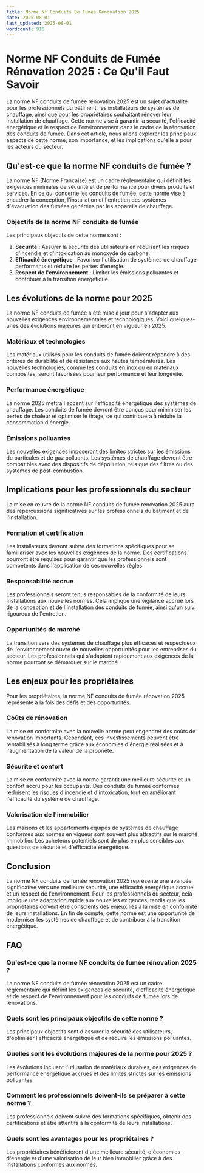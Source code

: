 ```yaml
---
title: Norme Nf Conduits De Fumée Rénovation 2025
date: 2025-08-01
last_updated: 2025-08-01
wordcount: 916
---
```


# Norme NF Conduits de Fumée Rénovation 2025 : Ce Qu'il Faut Savoir

La norme NF conduits de fumée rénovation 2025 est un sujet d'actualité pour les professionnels du bâtiment, les installateurs de systèmes de chauffage, ainsi que pour les propriétaires souhaitant rénover leur installation de chauffage. Cette norme vise à garantir la sécurité, l'efficacité énergétique et le respect de l'environnement dans le cadre de la rénovation des conduits de fumée. Dans cet article, nous allons explorer les principaux aspects de cette norme, son importance, et les implications qu'elle a pour les acteurs du secteur.

## Qu'est-ce que la norme NF conduits de fumée ?

La norme NF (Norme Française) est un cadre réglementaire qui définit les exigences minimales de sécurité et de performance pour divers produits et services. En ce qui concerne les conduits de fumée, cette norme vise à encadrer la conception, l'installation et l'entretien des systèmes d'évacuation des fumées générées par les appareils de chauffage.

### Objectifs de la norme NF conduits de fumée

Les principaux objectifs de cette norme sont :

1. **Sécurité** : Assurer la sécurité des utilisateurs en réduisant les risques d'incendie et d'intoxication au monoxyde de carbone.
2. **Efficacité énergétique** : Favoriser l'utilisation de systèmes de chauffage performants et réduire les pertes d'énergie.
3. **Respect de l'environnement** : Limiter les émissions polluantes et contribuer à la transition énergétique.

## Les évolutions de la norme pour 2025

La norme NF conduits de fumée a été mise à jour pour s'adapter aux nouvelles exigences environnementales et technologiques. Voici quelques-unes des évolutions majeures qui entreront en vigueur en 2025.

### Matériaux et technologies

Les matériaux utilisés pour les conduits de fumée doivent répondre à des critères de durabilité et de résistance aux hautes températures. Les nouvelles technologies, comme les conduits en inox ou en matériaux composites, seront favorisées pour leur performance et leur longévité.

### Performance énergétique

La norme 2025 mettra l'accent sur l'efficacité énergétique des systèmes de chauffage. Les conduits de fumée devront être conçus pour minimiser les pertes de chaleur et optimiser le tirage, ce qui contribuera à réduire la consommation d'énergie.

### Émissions polluantes

Les nouvelles exigences imposeront des limites strictes sur les émissions de particules et de gaz polluants. Les systèmes de chauffage devront être compatibles avec des dispositifs de dépollution, tels que des filtres ou des systèmes de post-combustion.

## Implications pour les professionnels du secteur

La mise en œuvre de la norme NF conduits de fumée rénovation 2025 aura des répercussions significatives sur les professionnels du bâtiment et de l'installation.

### Formation et certification

Les installateurs devront suivre des formations spécifiques pour se familiariser avec les nouvelles exigences de la norme. Des certifications pourront être requises pour garantir que les professionnels sont compétents dans l'application de ces nouvelles règles.

### Responsabilité accrue

Les professionnels seront tenus responsables de la conformité de leurs installations aux nouvelles normes. Cela implique une vigilance accrue lors de la conception et de l'installation des conduits de fumée, ainsi qu'un suivi rigoureux de l'entretien.

### Opportunités de marché

La transition vers des systèmes de chauffage plus efficaces et respectueux de l'environnement ouvre de nouvelles opportunités pour les entreprises du secteur. Les professionnels qui s'adaptent rapidement aux exigences de la norme pourront se démarquer sur le marché.

## Les enjeux pour les propriétaires

Pour les propriétaires, la norme NF conduits de fumée rénovation 2025 représente à la fois des défis et des opportunités.

### Coûts de rénovation

La mise en conformité avec la nouvelle norme peut engendrer des coûts de rénovation importants. Cependant, ces investissements peuvent être rentabilisés à long terme grâce aux économies d'énergie réalisées et à l'augmentation de la valeur de la propriété.

### Sécurité et confort

La mise en conformité avec la norme garantit une meilleure sécurité et un confort accru pour les occupants. Des conduits de fumée conformes réduisent les risques d'incendie et d'intoxication, tout en améliorant l'efficacité du système de chauffage.

### Valorisation de l'immobilier

Les maisons et les appartements équipés de systèmes de chauffage conformes aux normes en vigueur sont souvent plus attractifs sur le marché immobilier. Les acheteurs potentiels sont de plus en plus sensibles aux questions de sécurité et d'efficacité énergétique.

## Conclusion

La norme NF conduits de fumée rénovation 2025 représente une avancée significative vers une meilleure sécurité, une efficacité énergétique accrue et un respect de l'environnement. Pour les professionnels du secteur, cela implique une adaptation rapide aux nouvelles exigences, tandis que les propriétaires doivent être conscients des enjeux liés à la mise en conformité de leurs installations. En fin de compte, cette norme est une opportunité de moderniser les systèmes de chauffage et de contribuer à la transition énergétique.

## FAQ

### Qu'est-ce que la norme NF conduits de fumée rénovation 2025 ?

La norme NF conduits de fumée rénovation 2025 est un cadre réglementaire qui définit les exigences de sécurité, d'efficacité énergétique et de respect de l'environnement pour les conduits de fumée lors de rénovations.

### Quels sont les principaux objectifs de cette norme ?

Les principaux objectifs sont d'assurer la sécurité des utilisateurs, d'optimiser l'efficacité énergétique et de réduire les émissions polluantes.

### Quelles sont les évolutions majeures de la norme pour 2025 ?

Les évolutions incluent l'utilisation de matériaux durables, des exigences de performance énergétique accrues et des limites strictes sur les émissions polluantes.

### Comment les professionnels doivent-ils se préparer à cette norme ?

Les professionnels doivent suivre des formations spécifiques, obtenir des certifications et être attentifs à la conformité de leurs installations.

### Quels sont les avantages pour les propriétaires ?

Les propriétaires bénéficieront d'une meilleure sécurité, d'économies d'énergie et d'une valorisation de leur bien immobilier grâce à des installations conformes aux normes.